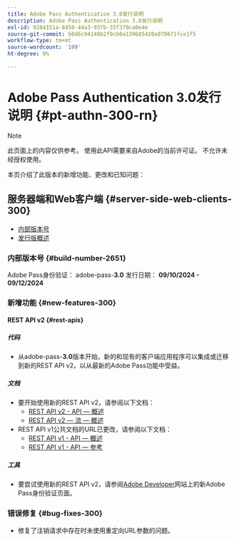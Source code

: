 ```yaml
---
title: Adobe Pass Authentication 3.0发行说明
description: Adobe Pass Authentication 3.0发行说明
exl-id: 9284151a-8458-44a3-937b-35f379ca0e4e
source-git-commit: b0d6c94148b2f9cb8a139685420a970671fce1f5
workflow-type: tm+mt
source-wordcount: '199'
ht-degree: 0%

---
```


# Adobe Pass Authentication 3.0发行说明 {#pt-authn-300-rn}

>[!NOTE]
>
>此页面上的内容仅供参考。 使用此API需要来自Adobe的当前许可证。 不允许未经授权使用。

本页介绍了此版本的新增功能、更改和已知问题：

## 服务器端和Web客户端 {#server-side-web-clients-300}

* [内部版本号](#build-number-300)
* [发行版概述](#release-overview-300)

### 内部版本号 {#build-number-2651}

Adobe Pass身份验证： adobe-pass-**3.0**
发行日期： **09/10/2024 - 09/12/2024**

### 新增功能 {#new-features-300}

#### REST API v2 {#rest-apis}

##### 代码

* 从adobe-pass-**3.0**&#x200B;版本开始，新的和现有的客户端应用程序可以集成或迁移到新的REST API v2，以从最新的Adobe Pass功能中受益。

##### 文档

* 要开始使用新的REST API v2，请参阅以下文档：
   * [REST API v2 - API — 概述](../integration-guide-programmers/rest-apis/rest-api-v2/apis/rest-api-v2-apis-overview.md)
   * [REST API v2 — 流 — 概述](../integration-guide-programmers/rest-apis/rest-api-v2/flows/rest-api-v2-flows-overview.md)
* REST API v1公共文档的URL已更改，请参阅以下文档：
   * [REST API v1 - API — 概述](../integration-guide-programmers/legacy/rest-api-v1/rest-api-overview.md)
   * [REST API v1 - API — 参考](../integration-guide-programmers/legacy/rest-api-v1/rest-api-reference.md)

##### 工具

* 要尝试使用新的REST API v2，请参阅[Adobe Developer](https://developer.adobe.com/adobe-pass)网站上的新Adobe Pass身份验证页面。

### 错误修复 {#bug-fixes-300}

* 修复了注销请求中存在时未使用重定向URL参数的问题。
